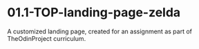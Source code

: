 # 01.1-TOP-landing-page-zelda
A customized landing page, created for an assignment as part of TheOdinProject curriculum.
